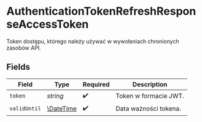 # AuthenticationTokenRefreshResponseAccessToken

Token dostępu, którego należy używać w wywołaniach chronionych zasobów API.


## Fields

| Field                                                         | Type                                                          | Required                                                      | Description                                                   |
| ------------------------------------------------------------- | ------------------------------------------------------------- | ------------------------------------------------------------- | ------------------------------------------------------------- |
| `token`                                                       | *string*                                                      | :heavy_check_mark:                                            | Token w formacie JWT.                                         |
| `validUntil`                                                  | [\DateTime](https://www.php.net/manual/en/class.datetime.php) | :heavy_check_mark:                                            | Data ważności tokena.                                         |